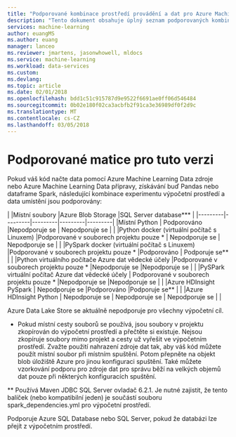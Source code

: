 ```yaml
---
title: "Podporované kombinace prostředí provádění a dat pro Azure Machine Learning Data přípravy | Microsoft Docs"
description: "Tento dokument obsahuje úplný seznam podporovaných kombinací jiné moduly runtime a zdroje dat pro Azure Machine Learning Data přípravy"
services: machine-learning
author: euangMS
ms.author: euang
manager: lanceo
ms.reviewer: jmartens, jasonwhowell, mldocs
ms.service: machine-learning
ms.workload: data-services
ms.custom: 
ms.devlang: 
ms.topic: article
ms.date: 02/01/2018
ms.openlocfilehash: bdd1c51c915787d9e9522f6691ae0ff06d546484
ms.sourcegitcommit: 0b02e180f02ca3acbfb2f91ca3e36989df0f2d9c
ms.translationtype: MT
ms.contentlocale: cs-CZ
ms.lasthandoff: 03/05/2018
---
```

# <a name="supported-matrix-for-this-release"></a>Podporované matice pro tuto verzi 
Pokud váš kód načte data pomocí Azure Machine Learning Data zdroje nebo Azure Machine Learning Data přípravy, získávání buď Pandas nebo dataframe Spark, následující kombinace experimentu výpočetní prostředí a data umístění jsou podporovány:

|     |Místní soubory  |Azure Blob Storage  |SQL Server database***  |
|---------|---------|---------|---------|---------|
|Místní Python    |     Podporováno    |Nepodporuje se         | Nepodporuje se        |         |
|Python docker (virtuální počítač s Linuxem)     |Podporované v souborech projektu pouze *         | Nepodporuje se        |        Nepodporuje se |         |
|PySpark docker (virtuální počítač s Linuxem)     |Podporované v souborech projektu pouze *     |Podporováno         | Podporuje se**        |         |
|Python virtuálního počítače Azure dat vědecké účely     |Podporované v souborech projektu pouze *         |Nepodporuje se         |Nepodporuje se         |         |
|PySPark virtuální počítač Azure dat vědecké účely     | Podporované v souborech projektu pouze *        |Nepodporuje se         |Nepodporuje se         |         |
|Azure HDInsight PySpark     | Nepodporuje se        |Podporováno         |Podporuje se**         |         |
|Azure HDInsight Python     | Nepodporuje se        | Nepodporuje se        | Nepodporuje se        |         |

Azure Data Lake Store se aktuálně nepodporuje pro všechny výpočetní cíl.

* Pokud místní cesty souborů se používá, jsou soubory v projektu zkopírován do výpočetní prostředí a přečtěte si existuje. Nejsou zkopíruje soubory mimo projekt a cesty už vyřešit ve výpočetním prostředí. Zvažte použití nahrazení zdroje dat tak, aby váš kód můžete použít místní soubor při místním spuštění. Potom přepněte na objekt blob úložiště Azure pro jinou konfiguraci spuštění. Také můžete vzorkování podporu pro zdroje dat pro správu běží na velkých objemů dat pouze při některých konfiguracích spuštění.

** Používá Maven JDBC SQL Server ovladač 6.2.1. Je nutné zajistit, že tento balíček (nebo kompatibilní jeden) je součástí souboru spark_dependencies.yml pro výpočetní prostředí.

Podporuje Azure SQL Database nebo SQL Server, pokud že databázi lze přejít z výpočetním prostředí. 

